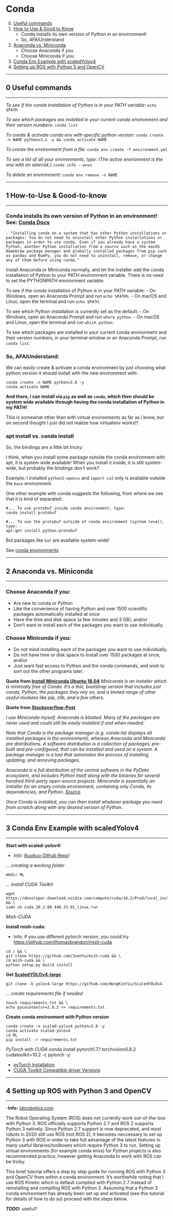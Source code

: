 # Conda

0.  [Useful commands](#0-Useful-commands")
1.  [How to Use & Good to Know]("1-How-to-Use-&-Good-to-know")
    - Conda installs its own version of Python in an environment!
    - So, AFAIUnderstand
2.  [Anaconda vs. Miniconda](#2-Anaconda-vs.-Miniconda)
    - Choose Anaconda if you
    - Choose Miniconda if you
3.  [Conda Env Example with scaledYolov4](#3-Conda-Env-Example-with-scaledYolov4)
4.  [Setting up ROS with Python 3 and OpenCV](#4-Setting-up-ROS-with-Python-3-and-OpenCV)
    

* * *

## 0 Useful commands

* * *

*To see if the conda installation of Python is in your PATH variable:*
`echo $PATH`

*To see which packages are installed in your current conda environment and their version numbers:*
`conda list`

*To create & activate conda env with specific python version:*
`conda create -n NAME python=3.x -y && conda activate NAME`

*To create the environment from a file:*
`conda env create -f environment.yml`

*To see a list of all your environments, type: (*The active environment is the one with an asterisk.*)*
`conda info --envs`

*To delete an environment:*
`conda env remove -n NAME`

* * *

## 1 How-to-Use & Good-to-know

* * *

### Conda installs its own version of Python in an environment! See: [Conda Docs](https://docs.conda.io/projects/conda/en/latest/user-guide/install/index.html#installing-conda-on-a-system-that-has-other-python-installations-or-packages)

```
- "Installing conda on a system that has other Python installations or packages: You do not need to uninstall other Python installations or packages in order to use conda. Even if you already have a system Python, another Python installation from a source such as the macOS Homebrew package manager and globally installed packages from pip such as pandas and NumPy, you do not need to uninstall, remove, or change any of them before using conda." 
```

Install Anaconda or Miniconda normally, and let the installer add the conda installation of Python to your PATH environment variable. There is no need to set the PYTHONPATH environment variable.

To see if the conda installation of Python is in your PATH variable:
\- On Windows, open an Anaconda Prompt and run `echo %PATH%`.
\- On macOS and Linux, open the terminal and run `echo $PATH`.

To see which Python installation is currently set as the default:
\- On Windows, open an Anaconda Prompt and run `where python`.
\- On macOS and Linux, open the terminal and run `which python`.

To see which packages are installed in your current conda environment and their version numbers, in your terminal window or an Anaconda Prompt, run `conda list`.

### So, AFAIUnderstand:

We can easily create & activate a conda environment by just choosing what python version it should install with the new environment with:

```
conda create -n NAME python=3.8 -y
conda activate NAME
```

**And there, i can install via `pip` as well as `conda`, which then should be system wide available through having the conda installation of Python in my PATH!**

This is somewhat other than with virtual environments as far as i know, but on second thought I just did not realize how virtualenv works!?

### apt install vs. conda install

So, the bindings are a little bit tricky:

I think, when you install some package outside the conda environment with apt, it is system wide available!
When you install it inside, it is still system-wide, but probably the bindings don't work?

Example: I installed `python3-opencv` and `import cv2` only is available outside the `base` environment.

One other example with conda suggests the following, from where we see that it is kind of separated:

```
#... To use protobuf inside conda environment, type:
conda install protobuf

#... To use the protobuf outside of conda environment (system level), type:
apt-get install python-protobuf
```

But packages like `bat` are available system-wide!

See [conda environments](https://conda.io/projects/conda/en/latest/user-guide/concepts/environments.html)

* * *

## 2 Anaconda vs. Miniconda

* * *

### Choose Anaconda if you:

- Are new to conda or Python
- Like the convenience of having Python and over 1500 scientific packages automatically installed at once
- Have the time and disk space (a few minutes and 3 GB), and/or
- Don’t want to install each of the packages you want to use individually.

### Choose Miniconda if you:

- Do not mind installing each of the packages you want to use individually.
- Do not have time or disk space to install over 1500 packages at once, and/or
- Just want fast access to Python and the conda commands, and wish to sort out the other programs later.

**Quote from [Install Miniconda Ubuntu 18.04](https://varhowto.com/install-miniconda-ubuntu-18-04/)**
*Miniconda is an installer which is minimally free of Conda. It’s a thin, bootstrap version that includes just conda, Python, the packages they rely on, and a limited range of other useful modules like pip, zlib, and a few others.*

**Quote from [Stackoverflow-Post](https://stackoverflow.com/questions/45421163/anaconda-vs-miniconda)**

*I use Miniconda myself. Anaconda is bloated. Many of the packages are never used and could still be easily installed if and when needed.*

*Note that Conda is the package manager (e.g. conda list displays all installed packages in the environment), whereas Anaconda and Miniconda are distributions. A software distribution is a collection of packages, pre-built and pre-configured, that can be installed and used on a system. A package manager is a tool that automates the process of installing, updating, and removing packages.*

*Anaconda is a full distribution of the central software in the PyData ecosystem, and includes Python itself along with the binaries for several hundred third-party open-source projects. Miniconda is essentially an installer for an empty conda environment, containing only Conda, its dependencies, and Python. [Source](https://jakevdp.github.io/blog/2016/08/25/conda-myths-and-misconceptions/).*

*Once Conda is installed, you can then install whatever package you need from scratch along with any desired version of Python.*

* * *
## 3 Conda Env Example with scaledYolov4
* * *

**Start with scaled-yolov4:**

- *Info:* [Ikuokuo Github Repo](https://github.com/ikuokuo/start-scaled-yolov4)!

*... creating a working folder*

```
mkdir ML
```

*... install CUDA Toolkit*

```
wget https://developer.download.nvidia.com/compute/cuda/10.2/Prod/local_installers/cuda_10.2.89_440.33.01_linux.run && \
sudo sh cuda_10.2.89_440.33.01_linux.run
```

*Mish-CUDA*

**Install mish-cuda:**

- Info: if you use different pytorch version, you could try https://github.com/thomasbrandon/mish-cuda

```
cd / && \
git clone https://github.com/JunnYu/mish-cuda && \
cd mish-cuda && \
python setup.py build install
```

**Get [ScaledYOLOv4-large](https://github.com/WongKinYiu/ScaledYOLOv4/tree/yolov4-large)**

```
git clone -b yolov4-large https://github.com/WongKinYiu/ScaledYOLOv4
```

*... create requirements file if needed*

```
touch requirements.txt && \ 
echo pycocotools>=2.0.2 >> requirements.txt
```

**Create conda environment with Python version**

```
conda create -n scaled-yolov4 python=3.8 -y
conda activate scaled-yolov4
cd ML 
pip install -r requirements.txt
```

*PyTorch with CUDA*
conda install pytorch1.7.1 torchvision0.8.2 cudatoolkit=10.2 -c pytorch -y

- [pyTorch Installation](https://github.com/pytorch/vision#installation)
- [CUDA Toolkit Compatible driver Versions](https://docs.nvidia.com/deploy/cuda-compatibility/index.html#binary-compatibility__table-toolkit-driver)

* * *
## 4 Setting up ROS with Python 3 and OpenCV
*** 
-**Info:** [idorobotics.com](https://idorobotics.com/2020/08/19/setting-up-ros-with-python-3-and-opencv/)

The Robot Operating System (ROS) does not currently work out-of-the-box with Python 3. ROS officially supports Python 2.7 and ROS 2 supports Python 3 natively. Since Python 2.7 support is now deprecated, and most robots in 2020 still use ROS (not ROS 2), it becomes neccessary to set up Python 3 with ROS in order to take full advantage of the latest features in many useful libraries/toolboxes which require Python 3 to run. Setting up virtual environments (for example conda envs) for Python projects is also recommended practice, however getting Anaconda to work with ROS can be tricky.

This brief tutorial offers a step by step guide for running ROS with Python 3 and OpenCV from within a conda environment. It’s worthwhile noting that I use ROS Kinetic which is default complied with Python 2.7 instead of reinstalling and compiling ROS with Python 3. Assuming that a Python 3 conda environment has already been set up and activated (see this tutorial for details of how to do so) proceed with the steps below.

***TODO:*** useful?